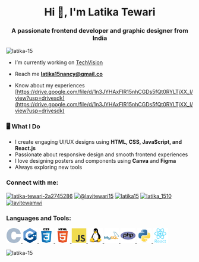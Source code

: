 <h1 align="center">Hi 👋, I'm Latika Tewari</h1>
<h3 align="center">A passionate frontend developer and graphic designer from India</h3>

<p align="left"> <img src="https://komarev.com/ghpvc/?username=latika-15&label=Profile%20views&color=0e75b6&style=flat" alt="latika-15" /> </p>

-  I’m currently working on [TechVision](https://github.com/latika-15/TechVision_minor)

-  Reach me **latika15nancy@gmail.co**

-  Know about my experiences [https://drive.google.com/file/d/1n3JYHAxFIR15nhCGDs5fQt0RYLTjXX_I/view?usp=drivesdk](https://drive.google.com/file/d/1n3JYHAxFIR15nhCGDs5fQt0RYLTjXX_I/view?usp=drivesdk)

### 🖥 What I Do

-  I create engaging UI/UX designs using **HTML, CSS, JavaScript, and React.js**
-  Passionate about responsive design and smooth frontend experiences
-  I love designing posters and components using **Canva** and **Figma**
-  Always exploring new tools


<h3 align="left">Connect with me:</h3>
<p align="left">
<a href="https://linkedin.com/in/latika-tewari-2a2745286" target="blank"><img align="center" src="https://raw.githubusercontent.com/rahuldkjain/github-profile-readme-generator/master/src/images/icons/Social/linked-in-alt.svg" alt="latika-tewari-2a2745286" height="30" width="40" /></a>
<a href="https://medium.com/@lavitewari15" target="blank"><img align="center" src="https://raw.githubusercontent.com/rahuldkjain/github-profile-readme-generator/master/src/images/icons/Social/medium.svg" alt="@lavitewari15" height="30" width="40" /></a>
<a href="https://www.codechef.com/users/latika15" target="blank"><img align="center" src="https://cdn.jsdelivr.net/npm/simple-icons@3.1.0/icons/codechef.svg" alt="latika15" height="30" width="40" /></a>
<a href="https://www.leetcode.com/latika_1510" target="blank"><img align="center" src="https://raw.githubusercontent.com/rahuldkjain/github-profile-readme-generator/master/src/images/icons/Social/leet-code.svg" alt="latika_1510" height="30" width="40" /></a>
<a href="https://auth.geeksforgeeks.org/user/lavitewamwi" target="blank"><img align="center" src="https://raw.githubusercontent.com/rahuldkjain/github-profile-readme-generator/master/src/images/icons/Social/geeks-for-geeks.svg" alt="lavitewamwi" height="30" width="40" /></a>
</p>

<h3 align="left">Languages and Tools:</h3>
<p align="left"> <a href="https://www.cprogramming.com/" target="_blank" rel="noreferrer"> <img src="https://raw.githubusercontent.com/devicons/devicon/master/icons/c/c-original.svg" alt="c" width="40" height="40"/> </a> <a href="https://www.w3schools.com/cpp/" target="_blank" rel="noreferrer"> <img src="https://raw.githubusercontent.com/devicons/devicon/master/icons/cplusplus/cplusplus-original.svg" alt="cplusplus" width="40" height="40"/> </a> <a href="https://www.w3schools.com/css/" target="_blank" rel="noreferrer"> <img src="https://raw.githubusercontent.com/devicons/devicon/master/icons/css3/css3-original-wordmark.svg" alt="css3" width="40" height="40"/> </a> <a href="https://www.w3.org/html/" target="_blank" rel="noreferrer"> <img src="https://raw.githubusercontent.com/devicons/devicon/master/icons/html5/html5-original-wordmark.svg" alt="html5" width="40" height="40"/> </a> <a href="https://developer.mozilla.org/en-US/docs/Web/JavaScript" target="_blank" rel="noreferrer"> <img src="https://raw.githubusercontent.com/devicons/devicon/master/icons/javascript/javascript-original.svg" alt="javascript" width="40" height="40"/> </a> <a href="https://www.linux.org/" target="_blank" rel="noreferrer"> <img src="https://raw.githubusercontent.com/devicons/devicon/master/icons/linux/linux-original.svg" alt="linux" width="40" height="40"/> </a> <a href="https://www.mysql.com/" target="_blank" rel="noreferrer"> <img src="https://raw.githubusercontent.com/devicons/devicon/master/icons/mysql/mysql-original-wordmark.svg" alt="mysql" width="40" height="40"/> </a> <a href="https://www.php.net" target="_blank" rel="noreferrer"> <img src="https://raw.githubusercontent.com/devicons/devicon/master/icons/php/php-original.svg" alt="php" width="40" height="40"/> </a> <a href="https://www.python.org" target="_blank" rel="noreferrer"> <img src="https://raw.githubusercontent.com/devicons/devicon/master/icons/python/python-original.svg" alt="python" width="40" height="40"/> </a> <a href="https://reactjs.org/" target="_blank" rel="noreferrer"> <img src="https://raw.githubusercontent.com/devicons/devicon/master/icons/react/react-original-wordmark.svg" alt="react" width="40" height="40"/> </a> </p>

<p><img align="center" src="https://github-readme-stats.vercel.app/api/top-langs?username=latika-15&show_icons=true&locale=en&layout=compact" alt="latika-15" /></p>

